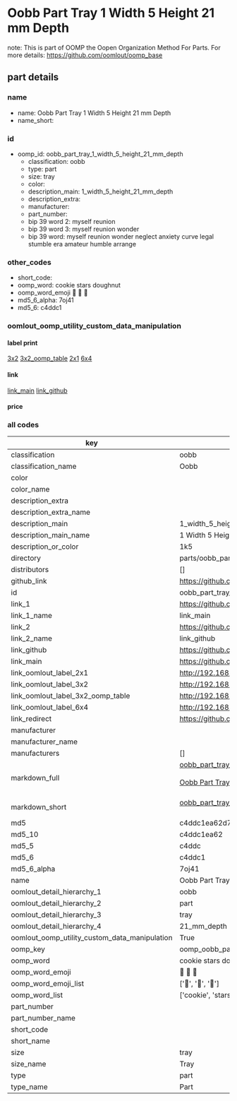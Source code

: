 # Oobb Part Tray 1 Width 5 Height 21 mm Depth  

note: This is part of OOMP the Oopen Organization Method For Parts. For more details: https://github.com/oomlout/oomp_base

##  part details
  







### name
* name: Oobb Part Tray 1 Width 5 Height 21 mm Depth
* name_short: 
### id
* oomp_id: oobb_part_tray_1_width_5_height_21_mm_depth
  * classification: oobb
  * type: part
  * size: tray
  * color: 
  * description_main: 1_width_5_height_21_mm_depth
  * description_extra: 
  * manufacturer: 
  * part_number: 
  * bip 39 word 2: myself reunion
  * bip 39 word 3: myself reunion wonder
  * bip 39 word: myself reunion wonder neglect anxiety curve legal stumble era amateur humble arrange

### other_codes
* short_code: 
* oomp_word: cookie stars doughnut
* oomp_word_emoji :cookie: :stars: :doughnut:
* md5_6_alpha: 7oj41
* md5_6: c4ddc1






### oomlout_oomp_utility_custom_data_manipulation
#### label print
[3x2](http://192.168.1.245:1112/?label=oomp%207oj41)
[3x2_oomp_table](http://192.168.1.108:1112/?label=oomp%207oj41)
[2x1](http://192.168.1.242:1112/?label=oomp%207oj41)
[6x4](http://192.168.1.55:1112/?label=oomp%207oj41)    

#### link

[link_main](https://github.com/oomlout/oomlout_oomp_version_1_messy/tree/main/parts/oobb_part_tray_1_width_5_height_21_mm_depth) [link_github](https://github.com/oomlout/oomlout_oomp_version_1_messy/tree/main/parts/oobb_part_tray_1_width_5_height_21_mm_depth)                             

#### price







### all codes 
| key | value |  
| --- | --- |  
| classification | oobb |  
| classification_name | Oobb |  
| color |  |  
| color_name |  |  
| description_extra |  |  
| description_extra_name |  |  
| description_main | 1_width_5_height_21_mm_depth |  
| description_main_name | 1 Width 5 Height 21 mm Depth |  
| description_or_color | 1k5 |  
| directory | parts/oobb_part_tray_1_width_5_height_21_mm_depth |  
| distributors | [] |  
| github_link | https://github.com/oomlout/oomlout_oomp_part_src/tree/main/parts/oobb_part_tray_1_width_5_height_21_mm_depth |  
| id | oobb_part_tray_1_width_5_height_21_mm_depth |  
| link_1 | https://github.com/oomlout/oomlout_oomp_version_1_messy/tree/main/parts/oobb_part_tray_1_width_5_height_21_mm_depth |  
| link_1_name | link_main |  
| link_2 | https://github.com/oomlout/oomlout_oomp_version_1_messy/tree/main/parts/oobb_part_tray_1_width_5_height_21_mm_depth |  
| link_2_name | link_github |  
| link_github | https://github.com/oomlout/oomlout_oomp_version_1_messy/tree/main/parts/oobb_part_tray_1_width_5_height_21_mm_depth |  
| link_main | https://github.com/oomlout/oomlout_oomp_version_1_messy/tree/main/parts/oobb_part_tray_1_width_5_height_21_mm_depth |  
| link_oomlout_label_2x1 | http://192.168.1.242:1112/?label=oomp%207oj41 |  
| link_oomlout_label_3x2 | http://192.168.1.245:1112/?label=oomp%207oj41 |  
| link_oomlout_label_3x2_oomp_table | http://192.168.1.108:1112/?label=oomp%207oj41 |  
| link_oomlout_label_6x4 | http://192.168.1.55:1112/?label=oomp%207oj41 |  
| link_redirect | https://github.com/oomlout/oomlout_oomp_version_1_messy/tree/main/parts/oobb_part_tray_1_width_5_height_21_mm_depth |  
| manufacturer |  |  
| manufacturer_name |  |  
| manufacturers | [] |  
| markdown_full | [oobb_part_tray_1_width_5_height_21_mm_depth](none)<br>[](none)<br>[Oobb Part Tray 1 Width 5 Height 21 Mm Depth](none)<br><br> |  
| markdown_short | [oobb_part_tray_1_width_5_height_21_mm_depth](none)<br><br> |  
| md5 | c4ddc1ea62d7afecd9050941fa2e1492 |  
| md5_10 | c4ddc1ea62 |  
| md5_5 | c4ddc |  
| md5_6 | c4ddc1 |  
| md5_6_alpha | 7oj41 |  
| name | Oobb Part Tray 1 Width 5 Height 21 mm Depth |  
| oomlout_detail_hierarchy_1 | oobb |  
| oomlout_detail_hierarchy_2 | part |  
| oomlout_detail_hierarchy_3 | tray |  
| oomlout_detail_hierarchy_4 | 21_mm_depth |  
| oomlout_oomp_utility_custom_data_manipulation | True |  
| oomp_key | oomp_oobb_part_tray_1_width_5_height_21_mm_depth |  
| oomp_word | cookie stars doughnut |  
| oomp_word_emoji | :cookie: :stars: :doughnut: |  
| oomp_word_emoji_list | [':cookie:', ':stars:', ':doughnut:'] |  
| oomp_word_list | ['cookie', 'stars', 'doughnut'] |  
| part_number |  |  
| part_number_name |  |  
| short_code |  |  
| short_name |  |  
| size | tray |  
| size_name | Tray |  
| type | part |  
| type_name | Part |  
